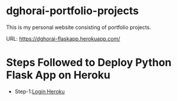# dghorai-portfolio-projects
This is my personal website consisting of portfolio projects.

URL: https://dghorai-flaskapp.herokuapp.com/


# Steps Followed to Deploy Python Flask App on Heroku
* Step-1:[Login Heroku](#https://www.heroku.com/)
